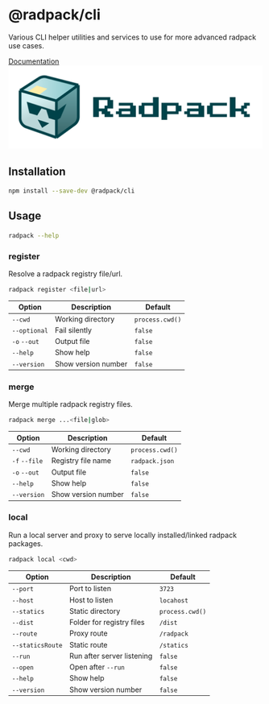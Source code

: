 # @radpack/cli
Various CLI helper utilities and services to use for more advanced radpack use cases.

[Documentation](https://godaddy.github.io/radpack)
![Logo](../../docs/static/radpack-logo.svg)


## Installation
```sh
npm install --save-dev @radpack/cli
```


## Usage
```sh
radpack --help
```


### register
Resolve a radpack registry file/url.
```sh
radpack register <file|url>
```
| Option | Description | Default |
| --- | --- | --- |
| `--cwd` | Working directory | `process.cwd()` |
| `--optional` | Fail silently | `false` |
| `-o` `--out` | Output file | `false` |
| `--help` | Show help | `false` |
| `--version` | Show version number | `false` |


### merge
Merge multiple radpack registry files.
```sh
radpack merge ...<file|glob>
```
| Option | Description | Default |
| --- | --- | --- |
| `--cwd` | Working directory | `process.cwd()` |
| `-f` `--file` | Registry file name | `radpack.json` |
| `-o` `--out` | Output file | `false` |
| `--help` | Show help | `false` |
| `--version` | Show version number | `false` |


### local
Run a local server and proxy to serve locally installed/linked radpack packages.
```sh
radpack local <cwd>
```
| Option | Description | Default |
| --- | --- | --- |
| `--port` | Port to listen | `3723` |
| `--host` | Host to listen | `locahost` |
| `--statics` | Static directory | `process.cwd()` |
| `--dist` | Folder for registry files | `/dist` |
| `--route` | Proxy route  | `/radpack` |
| `--staticsRoute` | Static route | `/statics` |
| `--run` | Run after server listening | `false` |
| `--open` | Open after `--run` | `false` |
| `--help` | Show help | `false` |
| `--version` | Show version number | `false` |

